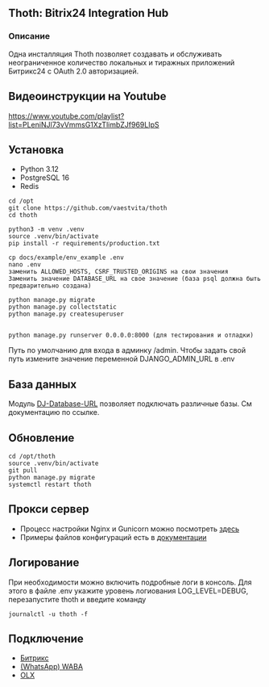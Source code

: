 ## Thoth: Bitrix24 Integration Hub 

### Описание

Одна инсталляция Thoth позволяет создавать и обслуживать неограниченное количество локальных и тиражных приложений Битрикс24 с OAuth 2.0 авторизацией.

## Видеоинструкции на Youtube

https://www.youtube.com/playlist?list=PLeniNJl73vVmmsG1XzTlimbZJf969LIpS


## Установка 

+ Python 3.12
+ PostgreSQL 16
+ Redis

```
cd /opt
git clone https://github.com/vaestvita/thoth
cd thoth

python3 -m venv .venv
source .venv/bin/activate
pip install -r requirements/production.txt

cp docs/example/env_example .env 
nano .env
заменить ALLOWED_HOSTS, CSRF_TRUSTED_ORIGINS на свои значения
Заменить значение DATABASE_URL на свое значение (база psql должна быть предварительно создана)

python manage.py migrate
python manage.py collectstatic
python manage.py createsuperuser


python manage.py runserver 0.0.0.0:8000 (для тестирования и отладки)

```
Путь по умолчанию для входа в админку /admin. Чтобы задать свой путь измените значение переменной DJANGO_ADMIN_URL в .env

## База данных 
Модуль [DJ-Database-URL](https://github.com/jazzband/dj-database-url?tab=readme-ov-file#url-schema) позволяет подключать различные базы. См документацию по ссылке.

## Обновление
```
cd /opt/thoth
source .venv/bin/activate
git pull
python manage.py migrate
systemctl restart thoth
```

## Прокси сервер 
+ Процесс настройки Nginx и Gunicorn можно посмотреть [здесь](https://www.digitalocean.com/community/tutorials/how-to-set-up-django-with-postgres-nginx-and-gunicorn-on-ubuntu)
+ Примеры файлов конфигураций есть в [документации](docs/example)

## Логирование 
При необходимости можно включить подробные логи в консоль. Для этого в файле .env укажите уровень логиования LOG_LEVEL=DEBUG, перезапустите thoth и введите команду 

```
journalctl -u thoth -f
```

## Подключение 

+ [Битрикс](docs/bitrix.md)
+ [(WhatsApp) WABA](docs/waba.md)
+ [OLX](docs/olx.md)
